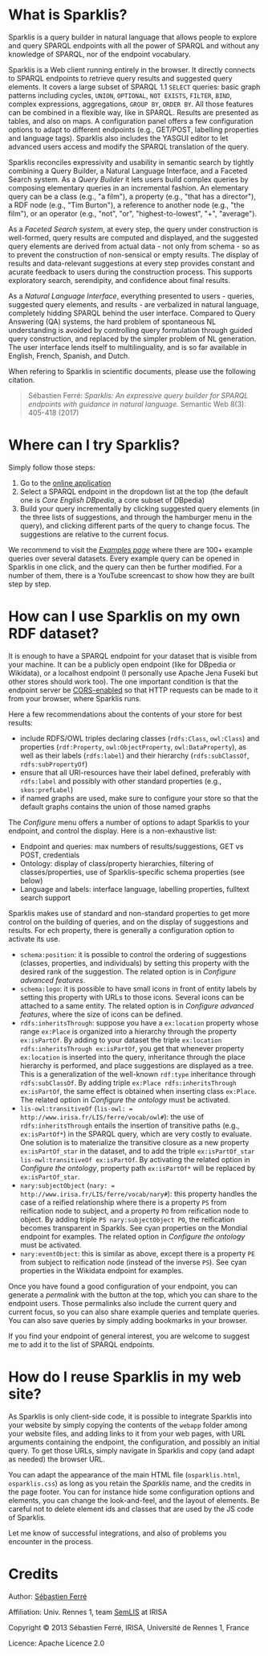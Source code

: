 <meta charset="UTF-8"/>

# What is Sparklis?

Sparklis is a query builder in natural language that allows people to explore and query SPARQL endpoints with all the power of SPARQL and without any knowledge of SPARQL, nor of the endpoint vocabulary.

Sparklis is a Web client running entirely in the browser. It directly connects to SPARQL endpoints to retrieve query results and suggested query elements. It covers a large subset of SPARQL 1.1 `SELECT` queries: basic graph patterns including cycles, `UNION`, `OPTIONAL`, `NOT EXISTS`, `FILTER`, `BIND`, complex expressions, aggregations, `GROUP BY`, `ORDER BY`. All those features can be combined in a flexible way, like in SPARQL. Results are presented as tables, and also on maps. A
configuration panel offers a few configuration options to adapt to different endpoints (e.g., GET/POST, labelling properties and language tags). Sparklis also includes the YASGUI editor to let advanced users access and modify the SPARQL translation of the query.

Sparklis reconciles expressivity and usability in semantic search by tightly combining a Query Builder, a Natural Language Interface, and a Faceted Search system. As a *Query Builder* it lets users build complex queries by composing elementary queries in an incremental fashion. An elementary query can be a class (e.g., "a film"), a property (e.g., "that has a director"), a RDF node (e.g., "Tim Burton"), a reference to another node (e.g., "the film"), or an operator (e.g., "not", "or", "highest-to-lowest", "+", "average").

As a *Faceted Search system*, at every step, the query under construction is well-formed, query results are computed and displayed, and the suggested query elements are derived from actual data - not only from schema - so as to prevent the construction of non-sensical or empty results. The display of results and data-relevant suggestions at every step provides constant and acurate feedback to users during the construction process. This supports exploratory search, serendipity, and confidence about final results.

As a *Natural Language Interface*, everything presented to users - queries, suggested query elements, and results - are verbalized in natural language, completely hidding SPARQL behind the user interface. Compared to Query Answering (QA) systems, the hard problem of spontaneous NL understanding is avoided by controlling query formulation through guided query construction, and replaced by the simpler problem of NL generation. The user interface lends itself to multilinguality, and is so far available in English, French, Spanish, and Dutch.

When refering to Sparklis in scientific documents, please use the following citation.

> Sébastien Ferré: *Sparklis: An expressive query builder for SPARQL endpoints with guidance in natural language.* Semantic Web 8(3): 405-418 (2017)

# Where can I try Sparklis?

Simply follow those steps:
1. Go to the [online application](http://www.irisa.fr/LIS/ferre/sparklis/)
2. Select a SPARQL endpoint in the dropdown list at the top (the default one is *Core English DBpedia*, a core subset of DBpedia)
3. Build your query incrementally by clicking suggested query elements (in the three lists of suggestions, and through the hamburger menu in the query), and clicking different parts of the query to change focus. The suggestions are relative to the current focus.

We recommend to visit the [*Examples page*](http://www.irisa.fr/LIS/ferre/sparklis/examples.html) where there are 100+ example queries over several datasets. Every example query can be opened in Sparklis in one click, and the query can then be further modified. For a number of them, there is a YouTube screencast to show how they are built step by step.

# How can I use Sparklis on my own RDF dataset?

It is enough to have a SPARQL endpoint for your dataset that is visible from your machine. It can be a publicly open endpoint (like for DBpedia or Wikidata), or a localhost endpoint (I personally use Apache Jena Fuseki but other stores should work too). The one important condition is that the endpoint server be [CORS-enabled](https://www.w3.org/wiki/CORS_Enabled) so that HTTP requests can be made to it from your browser, where Sparklis runs.

Here a few recommendations about the contents of your store for best results:
* include RDFS/OWL triples declaring classes (`rdfs:Class`, `owl:Class`) and properties (`rdf:Property`, `owl:ObjectProperty`, `owl:DataProperty`), as well as their labels (`rdfs:label`) and their hierarchy (`rdfs:subClassOf`, `rdfs:subPropertyOf`)
* ensure that all URI-resources have their label defined, preferably with `rdfs:label` and possibly with other standard properties (e.g., `skos:prefLabel`)
* if named graphs are used, make sure to configure your store so that the default graphs contains the union of those named graphs

The *Configure* menu offers a number of options to adapt Sparklis to your endpoint, and control the display. Here is a non-exhaustive list:
* Endpoint and queries: max numbers of results/suggestions, GET vs POST, credentials
* Ontology: display of class/property hierarchies, filtering of classes/properties, use of Sparklis-specific schema properties (see below)
* Language and labels: interface language, labelling properties, fulltext search support

Sparklis makes use of standard and non-standard properties to get more control on the building of queries, and on the display of suggestions and results. For ech property, there is generally a configuration option to activate its use.
* `schema:position`: it is possible to control the ordering of suggestions (classes, properties, and individuals) by setting this property with the desired rank of the suggestion. The related option is in *Configure advanced features*.
* `schema:logo`: it is possible to have small icons in front of entity labels by setting this property with URLs to those icons. Several icons can be attached to a same entity. The related option is in *Configure advanced features*, where the size of icons can be defined.
* `rdfs:inheritsThrough`: suppose you have a `ex:location` property whose range `ex:Place` is organized into a hierarchy through the property `ex:isPartOf`. By adding to your dataset the triple `ex:location rdfs:inheritsThrough ex:isPartOf`, you get that whenever property `ex:location` is inserted into the query, inheritance through the place hierarchy is performed, and place suggestions are displayed as a tree. This is a generalization of the well-known `rdf:type` inheritance through `rdfs:subClassOf`. By adding triple `ex:Place rdfs:inheritsThrough ex:isPartOf`, the same effect is obtained when inserting class `ex:Place`. The related option in *Configure the ontology* must be activated.
* `lis-owl:transitiveOf` (`lis-owl: = http://www.irisa.fr/LIS/ferre/vocab/owl#`): the use of `rdfs:inheritsThrough` entails the insertion of transitive paths (e.g., `ex:isPartOf*`) in the SPARQL query, which are very costly to evaluate. One solution is to materialize the transitive closure as a new property `ex:isPartOf_star` in the dataset, and to add the triple `ex:isPartOf_star lis-owl:transitiveOf ex:isPartOf`. By activating the related option in *Configure the ontology*, property path `ex:isPartOf*` will be replaced by `ex:isPartOf_star`.
* `nary:subjectObject` (`nary: = http://www.irisa.fr/LIS/ferre/vocab/nary#`): this property handles the case of a reified relationship where there is a property `PS` from reification node to subject, and a property `PO` from reification node to object. By adding triple `PS nary:subjectObject PO`, the reification becomes transparent in Sparkls. See cyan properties on the Mondial endpoint for examples. The related option in *Configure the ontology* must be activated.
* `nary:eventObject`: this is similar as above, except there is a property `PE` from subject to reification node (instead of the inverse `PS`). See cyan properties in the Wikidata endpoint for examples.

Once you have found a good configuration of your endpoint, you can generate a *permalink* with the button at the top, which you can share to the endpoint users. Those permalinks also include the current query and current focus, so you can also share example queries and template queries. You can also save queries by simply adding bookmarks in your browser.

If you find your endpoint of general interest, you are welcome to suggest me to add it to the list of SPARQL endpoints.

# How do I reuse Sparklis in my web site?

As Sparklis is only client-side code, it is possible to integrate Sparklis into your website by simply copying the contents of the `webapp` folder among your website files, and adding links to it from your web pages, with URL arguments containing the endpoint, the configuration, and possibly an initial query. To get those URLs, simply navigate in Sparklis and copy (and adapt as needed) the browser URL.

You can adapt the appearance of the main HTML file (`osparklis.html`, `osparklis.css`) as long as you retain the *Sparklis* name, and the credits in the page footer. You can for instance hide some configuration options and elements, you can change the look-and-feel, and the layout of elements. Be careful not to delete element ids and classes that are used by the JS code of Sparklis.

Let me know of successful integrations, and also of problems you encounter in the process.

# Credits

Author: [Sébastien Ferré](http://people.irisa.fr/Sebastien.Ferre/)

Affiliation: Univ. Rennes 1, team [SemLIS](http://www-semlis.irisa.fr/) at IRISA

Copyright © 2013 Sébastien Ferré, IRISA, Université de Rennes 1, France

Licence: Apache Licence 2.0

